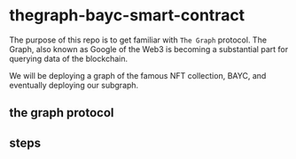 # thegraph-bayc-smart-contract
The purpose of this repo is to get familiar with `The Graph` protocol. The Graph, also known as Google of the Web3 is becoming a substantial part for querying data of the blockchain.

We will be deploying a graph of the famous NFT collection, BAYC, and eventually deploying our subgraph. 
## the graph protocol
## steps
